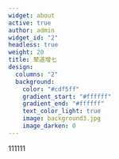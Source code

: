 ```yaml
---
widget: about
active: true
author: admin
widget_id: "2"
headless: true
weight: 20
title: 辇道增七
design:
  columns: "2"
  background:
    color: "#cdf5ff"
    gradient_start: "#ffffff"
    gradient_end: "#ffffff"
    text_color_light: true
    image: background3.jpg
    image_darken: 0
---
```

111111